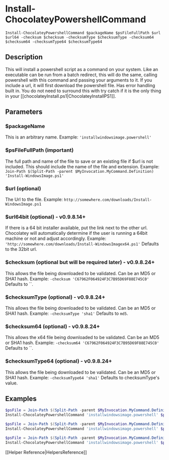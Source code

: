# Install-ChocolateyPowershellCommand
`Install-ChocolateyPowershellCommand $packageName $psFileFullPath $url $url64 -checksum $checksum -checksumType $checksumType -checksum64 $checksum64 -checksumType64 $checksumType64`

## Description
This will install a powershell script as a command on your system. Like an executable can be run from a batch redirect, this will do the same, calling powershell with this command and passing your arguments to it. If you include a url, it will first download the powershell file. Has error handling built in. You do not need to surround this with try catch if it is the only thing in your [[chocolateyInstall.ps1|ChocolateyInstallPS1]].

## Parameters
### $packageName
This is an arbitrary name.
Example: `'installwindowsimage.powershell'`

### $psFileFullPath (important)
The full path and name of the file to save or an existing file if $url is not included. This should include the name of the file and extension.
Example: `Join-Path $(Split-Path -parent $MyInvocation.MyCommand.Definition) 'Install-WindowsImage.ps1'`

### $url (optional)
The Url to the file.
Example: `http://somewhere.com/downloads/Install-WindowsImage.ps1`

### $url64bit (optional) - v0.9.8.14+
If there is a 64 bit installer available, put the link next to the other url. Chocolatey will automatically determine if the user is running a 64bit machine or not and adjust accordingly.
Example: `'http://somewhere.com/downloads/Install-WindowsImagex64.ps1'`
Defaults to the 32bit url.

### $checksum (optional but will be required later) - v0.9.8.24+
This allows the file being downloaded to be validated. Can be an MD5 or SHA1 hash.
Example: `-checksum 'C67962F064924F3C7B95D69F88E745C0'`
Defaults to ``.

### $checksumType (optional) - v0.9.8.24+
This allows the file being downloaded to be validated. Can be an MD5 or SHA1 hash.
Example: `-checksumType 'sha1'`
Defaults to `md5`.

### $checksum64 (optional) - v0.9.8.24+
This allows the x64 file being downloaded to be validated. Can be an MD5 or SHA1 hash.
Example: `-checksum64 'C67962F064924F3C7B95D69F88E745C0'`
Defaults to ``.

### $checksumType64 (optional) - v0.9.8.24+
This allows the file being downloaded to be validated. Can be an MD5 or SHA1 hash.
Example: `-checksumType64 'sha1'`
Defaults to checksumType's value.

## Examples

```powershell
$psFile = Join-Path $(Split-Path -parent $MyInvocation.MyCommand.Definition) "Install-WindowsImage.ps1"
Install-ChocolateyPowershellCommand 'installwindowsimage.powershell' $psFile 'http://somewhere.com/downloads/Install-WindowsImage.ps1'
```

```powershell
$psFile = Join-Path $(Split-Path -parent $MyInvocation.MyCommand.Definition) "Install-WindowsImage.ps1"
Install-ChocolateyPowershellCommand 'installwindowsimage.powershell' $psFile 'http://somewhere.com/downloads/Install-WindowsImage.ps1' 'http://somewhere.com/downloads/Install-WindowsImagex64.ps1'
```

```powershell
$psFile = Join-Path $(Split-Path -parent $MyInvocation.MyCommand.Definition) "Install-WindowsImage.ps1"
Install-ChocolateyPowershellCommand 'installwindowsimage.powershell' $psFile
```

[[Helper Reference|HelpersReference]]